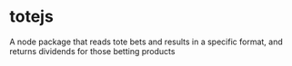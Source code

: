 # totejs
A node package that reads tote bets and results in a specific format, and returns dividends for those betting products
